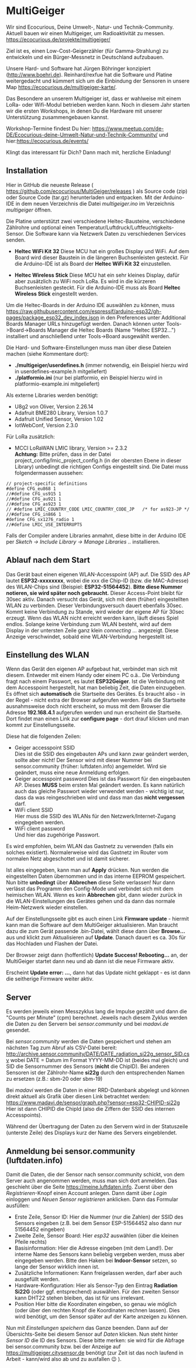 
# MultiGeiger
Wir sind Ecocurious, Deine Umwelt-, Natur-  und Technik-Community. Aktuell bauen wir einen Multigeiger, um Radioaktivität zu messen. https://ecocurious.de/projekte/multigeiger/

Ziel ist es, einen Low-Cost-Geigerzähler (für Gamma-Strahlung) zu entwickeln und ein Bürger-Messnetz in Deutschland aufzubauen.

Unsere Hard- und Software hat Jürgen Böhringer konzipiert (http://www.boehri.de). Reinhard/rexfue hat die Software und Platine weitergedacht und kümmert sich um die Einbindung der Sensoren in unsere Map https://ecocurious.de/multigeiger-karte/.

Das Besondere an unserem Multigeiger ist, dass er wahlweise mit einem LoRa- oder Wifi-Modul betrieben werden kann. Noch in diesem Jahr starten wir die ersten Workshops, in denen Du die Hardware mit unserer Unterstützung zusammengebauen kannst.

Workshop-Termine findest Du hier: https://www.meetup.com/de-DE/Ecocurious-deine-Umwelt-Natur-und-Technik-Community/
und hier:https://ecocurious.de/events/

Klingt das interessant für Dich? Dann mach mit, herzliche Einladung!



## Installation
Hier in GitHub die neueste Release ( https://github.com/ecocurious/MultiGeiger/releases ) als Source code (zip) oder Source Code (tar.gz) herunterladen und entpacken.
Mit der Arduino-IDE in dem neuen Verzeichnis die Datei *multigeiger.ino* im Verzeichnis *multigeiger* öffnen.

Die Platine unterstützt zwei verschiedene Heltec-Bausteine, verschiedene Zählrohre und optional einen Temperatur/Luftdruck/Luftfeuchtigkeits-Sensor.
Die Software kann via Netzwerk Daten zu verschiedenen Services senden.

 * **Heltec WiFi Kit 32**
Diese MCU hat ein großes Display und WiFi.
Auf dem Board wird dieser Baustein in die längeren Buchsenleisten gesteckt.
Für die Arduino-IDE ist als Board der **Heltec WiFi Kit 32** einzustellen.

 * **Heltec Wireless Stick**
Diese MCU hat ein sehr kleines Display, dafür aber zusätzlich zu WiFi noch LoRa.
Es wird in die kürzeren Buchsenleisten gesteckt.
Für die Arduino-IDE muss als Board **Heltec Wireless Stick** eingestellt werden.

Um die Heltec-Boards in der Arduino IDE auswählen zu können, muss https://raw.githubusercontent.com/espressif/arduino-esp32/gh-pages/package_esp32_dev_index.json in den Preferences unter Additional Boards Manager URLs hinzugefügt werden. Danach können unter Tools->Board->Boards Manager die Heltec Boards (Name "Heltec ESP32...")
installiert und anschließend unter Tools->Board ausgewählt werden.

Die Hard- und Software-Einstellungen muss man über diese Dateien machen (siehe Kommentare dort):

 * **./multigeiger/userdefines.h** (immer notwendig, ein Beispiel hierzu wird in userdefines-example.h mitgeliefert)
 * **./platformio.ini** (nur bei platformio, ein Beispiel hierzu wird in platformio-example.ini mitgeliefert)

Als externe Libraries werden benötigt:

 * U8g2 von Oliver, Version 2.26.14
 * Adafruit BME280 Library, Version 1.0.7
 * Adafruit Unified Sensor, Version 1.02
 * IotWebConf, Version 2.3.0

Für LoRa zusätzlich:
 * MCCI LoRaWAN LMIC library, Version >= 2.3.2  
**Achtung:** Bitte prüfen, dass in der Datei  project_config/lmic_project_config.h (in der obersten Ebene in dieser Library) unbedingt
die richtigen Configs eingestellt sind. Die Datei muss folgendermassen aussehen:
```
// project-specific definitions
#define CFG_eu868 1
//#define CFG_us915 1
//#define CFG_au921 1
//#define CFG_as923 1
// #define LMIC_COUNTRY_CODE LMIC_COUNTRY_CODE_JP	/* for as923-JP */
//#define CFG_in866 1
#define CFG_sx1276_radio 1
//#define LMIC_USE_INTERRUPTS
```

Falls der Compiler andere Libraries anmahnt, diese bitte in der Arduino IDE per *Sketch -> Include Library -> Manage Libraries ..* installieren.

## Ablauf nach dem Start
Das Gerät baut einen eigenen WLAN-Accesspoint (AP) auf. Die SSID des AP lautet **ESP32-xxxxxxxx**, wobei die xxx
die Chip-ID (bzw. die MAC-Adresse) des WLAN-Chips sind (Beispiel: **ESP32-51564452**).
**Bitte diese Nummer notieren, sie wird später noch gebraucht.**
Dieser Access-Point bleibt für 30sec aktiv. Danach versucht das Gerät, sich mit dem (früher) eingestellten WLAN
zu verbinden. Dieser Verbindungsversuch dauert ebenfalls 30sec. Kommt keine Verbindung zu Stande, wird wieder der
eigene AP für 30sec erzeugt. Wenn das WLAN nicht erreicht werden kann, läuft dieses Spiel endlos.
Solange keine Verbindung zum WLAN besteht, wird auf dem Display in der untersten Zeile ganz klein *connecting ...*
angezeigt. Diese Anzeige verschwindet, sobald eine WLAN-Verbindung hergestellt ist.

## Einstellung des WLAN
Wenn das Gerät den eigenen AP aufgebaut hat, verbindet man sich mit diesem. Entweder mit einem Handy oder einem PC o.ä..
Die Verbindung fragt nach einem Passwort, es lautet **ESP32Geiger**.
Ist die Verbindung mit dem Accesspoint hergestellt, hat man beliebig Zeit, die Daten einzugeben.
Es öffnet sich **automatisch** die Startseite des Gerätes. Es braucht also - in der Regel - nicht extra der Browser aufgerufen werden.
Falls die Startseite ausnahmsweise doch nicht erscheint, so muss mit dem Browser die Adresse **192.168.4.1** aufgerufen werden und nun erscheint die Startseite.
Dort findet man einen Link zur __configure page__ - dort drauf klicken und man kommt zur Einstellungsseite.


Diese hat die folgenden Zeilen:
 * Geiger accesspoint SSID  
 Dies ist die SSID des eingebauten APs und kann zwar geändert werden, sollte aber nicht! Der Sensor wird mit dieser Nummer bei sensor.community (früher: luftdaten.info) angemeldet. Wird sie geändert, muss eine neue Anmeldung erfolgen.
 * Geiger accesspoint password
 Dies ist das Passwort für den eingebauten AP. Dieses **MUSS** beim ersten Mal geändert werden. Es kann natürlich auch das gleiche Passwort wieder verwendet werden - wichtig ist nur, dass da was reingeschrieben wird und dass man das **nicht vergessen** darf.
 * WiFi client SSID  
 Hier muss die SSID des WLANs für den Netzwerk/Internet-Zugang eingegeben werden.
 * WiFi client password  
 Und hier das zugehörige Passwort.

Es wird empfohlen, beim WLAN das Gastnetz zu verwenden (falls ein solches existiert). Normalerweise wird das Gastnetz im Router vom normalen Netz abgeschottet und ist damit sicherer.

Ist alles eingegeben, kann man auf **Apply** drücken. Nun werden die eingestellten Daten übernommen und in das interne EEPROM gespeichert. Nun bitte **unbedingt** über **Abbrechen** diese Seite verlassen! Nur dann verlässt das Programm den Config-Mode und verbindet sich mit dem heimischen WLAN. Wenn es kein **Abbrechen** gibt, dann wieder zurück in die WLAN-Einstellungen des Gerätes gehen und da dann das normale Heim-Netzwerk wieder einstellen.

Auf der Einstellungsseite gibt es auch einen Link __Firmware update__ - hiermit kann man die Software auf dem MultiGeiger aktualisieren.
Man braucht dazu die zum Gerät passende .bin-Datei, wählt diese dann über **Browse...** aus und klickt zum Aktualisieren auf **Update**.
Danach dauert es ca. 30s für das Hochladen und Flashen der Datei.

Der Browser zeigt dann (hoffentlich) **Update Success! Rebooting...** an, der MultiGeiger startet dann neu und ab dann ist die neue
Firmware aktiv.

Erscheint **Update error: ...**, dann hat das Update nicht geklappt - es ist dann die seitherige Firmware weiter aktiv.

## Server
Es werden jeweils einen Messzyklus lang die Impulse gezählt und dann die "Counts per Minute" (cpm) berechnet.
Jeweils nach diesem Zyklus werden die Daten zu den Servern bei *sensor.community* und bei *madavi.de* gesendet.

Bei *sensor.community* werden die Daten gespeichert und stehen am nächsten Tag zum Abruf als CSV-Datei bereit:
http://archive.sensor.community/DATE/DATE_radiation_si22g_sensor_SID.csv
wobei DATE = Datum im Format YYYY-MM-DD ist (beides mal gleich) und SID die Sensornummer des Sensors (**nicht** die ChipID). Bei anderen Sensoren ist der Zählrohr-Name **si22g** durch den entsprechenden Namen zu ersetzen (z.B.: sbm-20 oder sbm-19) 

Bei *madavi* werden die Daten in einer RRD-Datenbank abgelegt und können direkt aktuell als Grafik über diesen Link betrachtet werden:
https://www.madavi.de/sensor/graph.php?sensor=esp32-CHIPID-si22g
Hier ist dann CHIPID die ChipId (also die Ziffern der SSID des internen Accesspoints).

Während der Übertragung der Daten zu den Servern wird in der Statuszeile (unterste Zeile) des Displays kurz der Name des Servers eingeblendet.

## Anmeldung bei sensor.community (luftdaten.info)
Damit die Daten, die der Sensor nach sensor.community schickt, von dem Server auch angenommen werden, muss man sich dort anmelden. Das geschieht über die Seite https://meine.luftdaten.info.
Zuerst über den *Registrieren*-Knopf einen Account anlegen. Dann damit über *Login* einloggen und *Neuen Sensor registrieren* anklicken.
Dann das Formular ausfüllen:
 * Erste Zeile, Sensor ID:
 Hier die Nummer (nur die Zahlen) der SSID des Sensors eingeben (z.B. bei dem Sensor ESP-51564452 also dann nur 51564452 eingeben)
 * Zweite Zeile, Sensor Board:
 Hier *esp32* auswählen (über die kleinen Pfeile rechts)
 * Basisinformation:
 Hier die Adresse eingeben (mit dem Land!). Der interne Name des Sensors kann beliebig vergeben werden, muss aber eingegeben werden. Bitte den Haken bei **Indoor-Sensor** setzen, so lange der Sensor wirklich innen ist.
 * Zusätzliche Informationen:
 Kann freigelassen werden, darf aber auch ausgefüllt werden.
 * Hardware-Konfiguration:
 Hier als Sensor-Typ den Eintrag **Radiation Si22G** (oder ggf. entsprechend) auswählen. Für den zweiten Sensor kann DHT22 stehen bleiben, das ist für uns irrelevant.
 * Position
 Hier bitte die Koordinaten eingeben, so genau wie möglich (oder über den rechten Knopf die Koordinaten rechnen lassen). Dies wird benötigt, um den Sensor später auf der Karte anzeigen zu können.

 Nun mit *Einstellungen speichern* das Ganze beenden. Dann auf der Übersichts-Seite bei diesem Sensor auf *Daten* klicken. Nun steht hinter *Sensor ID* die ID des Sensors. Diese bitte merken: sie wird für die Abfrage bei sensor.community bzw. bei der Anzeige auf https://multigeiger.citysensor.de benötigt (zur Zeit ist das noch laufend in Arbeit - kann/wird also ab und zu ausfallen :wink: ).

